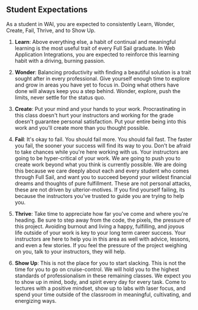 ## Student Expectations

As a student in WAI, you are expected to consistently Learn, Wonder, Create, Fail, Thrive, and to Show Up.

1. **Learn**: Above everything else, a habit of continual and meaningful learning is the most useful trait of every Full Sail graduate. In Web Application Integrations, you are expected to reinforce this learning habit with a driving, burning passion. 

2. **Wonder**: Balancing productivity with finding a beautiful solution is a trait sought after in every professional. Give yourself enough time to explore and grow in areas you have yet to focus in. Doing what others have done will always keep you a step behind. Wonder, explore, push the limits, never settle for the status quo.

3. **Create**: Put your mind and your hands to your work. Procrastinating in this class doesn't hurt your instructors and working for the grade doesn't guarantee personal satisfaction. Put your entire being into this work and you'll create more than you thought possible.

4. **Fail**: It's okay to fail. You should fail more. You should fail fast. The faster you fail, the sooner your success will find its way to you. Don't be afraid to take chances while you're here working with us. Your instructors are going to be hyper-critical of your work. We are going to push you to create work beyond what you think is currently possible. We are doing this because we care deeply about each and every student who comes through Full Sail, and want you to succeed beyond your wildest financial dreams and thoughts of pure fulfillment. These are not personal attacks, these are not driven by ulterior-motives. If you find yourself failing, its because the instructors you've trusted to guide you are trying to help you.

5. **Thrive**: Take time to appreciate how far you've come and where you're heading. Be sure to step away from the code, the pixels, the pressure of this project. Avoiding burnout and living a happy, fulfilling, and joyous life outside of your work is key to your long term career success. Your instructors are here to help you in this area as well with advice, lessons, and even a few stories. If you feel the pressure of the project weighing on you, talk to your instructors, they will help.

6. **Show Up**: This is not the place for you to start slacking. This is not the time for you to go on cruise-control. We will hold you to the highest standards of professionalism in these remaining classes. We expect you to show up in mind, body, and spirit every day for every task. Come to lectures with a positive mindset, show up to labs with laser focus, and spend your time outside of the classroom in meaningful, cultivating, and energizing ways.
